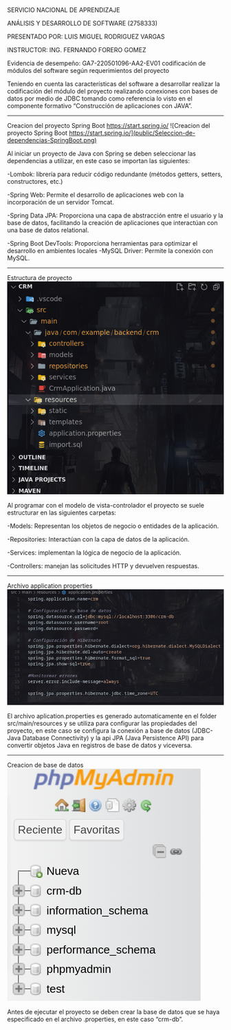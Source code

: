 SERVICIO NACIONAL DE APRENDIZAJE 

ANÁLISIS Y DESARROLLO DE SOFTWARE (2758333)

PRESENTADO POR: LUIS MIGUEL RODRIGUEZ VARGAS

INSTRUCTOR: ING. FERNANDO FORERO GOMEZ

Evidencia de desempeño: GA7-220501096-AA2-EV01 codificación de módulos del software según requerimientos del proyecto

Teniendo en cuenta las características del software a desarrollar realizar la codificación del módulo del proyecto realizando conexiones con bases de datos por medio de JDBC tomando como referencia lo visto en el componente formativo “Construcción de aplicaciones con JAVA”. 

_________
Creacion del proyecto Spring Boot https://start.spring.io/
![Creacion del proyecto Spring Boot https://start.spring.io/](public/Seleccion-de-dependencias-SpringBoot.png)

Al iniciar un proyecto de Java con Spring se deben seleccionar las dependencias a utilizar, en este caso se importan las siguientes: 

-Lombok: librería para reducir código redundante (métodos getters, setters, constructores, etc.)

-Spring Web: Permite el desarrollo de aplicaciones web con la incorporación de un servidor Tomcat. 

-Spring Data JPA: Proporciona una capa de abstracción entre el usuario y la base de datos, facilitando la creación de aplicaciones que interactúan con una base de datos relational.

-Spring Boot DevTools: Proporciona herramientas para optimizar el desarrollo en ambientes locales
-MySQL Driver: Permite la conexión con MySQL.

-------
Estructura de proyecto
![Estructura de proyecto](public/Estructura-de-proyecto.png)

Al programar con el modelo de vista-controlador el proyecto se suele estructurar en las siguientes carpetas:

-Models: Representan los objetos de negocio o entidades de la aplicación.

-Repositories: Interactúan con la capa de datos de la aplicación.

-Services: implementan la lógica de negocio de la aplicación.

-Controllers: manejan las solicitudes HTTP y devuelven respuestas.


-------
Archivo application properties
![archivo application properties](public/archivo-application-properties.png)

El archivo aplication.properties es generado automaticamente en el folder src/main/resources y se utiliza para configurar las propiedades del proyecto, en este caso se configura la conexión a base de datos (JDBC- Java Database Connectivity) y la api JPA (Java Persistence API) para convertir objetos Java en registros de base de datos y viceversa.


____
Creacion de base de datos
![Creacion de base de datos](public/crm-db.png)

Antes de ejecutar el proyecto se deben crear la base de datos que se haya especificado en el archivo .properties, en este caso “crm-db”.




